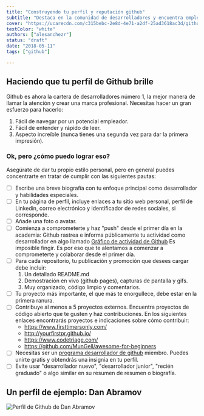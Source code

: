 ```yaml
---
title: "Construyendo tu perfil y reputación github"
subtitle: "Destaca en la comunidad de desarrolladores y encuentra empleos y oportunidades con una excelente presencia en línea"
cover: "https://ucarecdn.com/c315bebc-2e8d-4e71-a2df-25ad3618ac3d/githubbackground.jpg"
textColor: "white"
authors: ["alesanchezr"]
status: "draft"
date: "2018-05-11"
tags: ["github"]

---
```


## Haciendo que tu perfil de Github brille

Github es ahora la cartera de desarrolladores número 1, la mejor manera de llamar la atención y crear una marca profesional. Necesitas hacer un gran esfuerzo para hacerlo:  
    
   1. Fácil de navegar por un potencial empleador.  
   2. Fácil de entender y rápido de leer.
   3. Aspecto increíble (nunca tienes una segunda vez para dar la primera impresión).

### Ok, pero ¿cómo puedo lograr eso?

Asegúrate de dar tu propio estilo personal, pero en general puedes concentrarte en tratar de cumplir con las siguientes pautas:

- [ ] Escribe una breve biografía con tu enfoque principal como desarrollador y habilidades especiales.
- [ ] En tu página de perfil, incluye enlaces a tu sitio web personal, perfil de Linkedin, correo electrónico y identificador de redes sociales, si corresponde.
- [ ] Añade una foto o avatar.
- [ ] Comienza a comprometerte y haz "push" desde el primer día en la academia: Github rastrea e informa públicamente tu actividad como desarrollador en algo llamado [Gráfico de actividad de Github](https://help.github.com/en/articles/viewing-contributions-on-your-profile#contributions-calendar) Es imposible fingir. Es por eso que te alentamos a comenzar a comprometerte y colaborar desde el primer día.
- [ ] Para cada repositorio, tu publicación y promoción que desees cargar debe incluir:  
    1. Un detallado README.md
    2. Demostración en vivo (github pages), capturas de pantalla y gifs.
    3. Muy organizado, código limpio y comentarios.
- [ ] Tu proyecto más importante, el que más te enorgullece, debe estar en la primera ranura.
- [ ] Contribuye al menos a 5 proyectos externos. Encuentra proyectos de código abierto que te gusten y haz contribuciones. En los siguientes enlaces encontrarás proyectos e indicaciones sobre cómo contribuir: 
    - https://www.firsttimersonly.com/
    - http://yourfirstpr.github.io/
    - https://www.codetriage.com/
    - https://github.com/MunGell/awesome-for-beginners
- [ ] Necesitas ser un [programa desarrollador de github](https://developer.github.com/program/) miembro. Puedes unirte gratis y obtendrás una insignia en tu perfil.
- [ ] Evite usar "desarrollador nuevo", "desarrollador junior", "recién graduado" o algo similar en su resumen de resumen o biografía.

## Un perfil de ejemplo: Dan Abramov

![Perfil de Github de Dan Abramov ](https://ucarecdn.com/b04c5254-086a-4b9f-8b86-0cf95fcc3fcd/danabramov.png)
